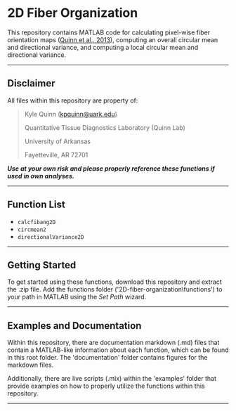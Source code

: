 # 2D Fiber Organization

This repository contains MATLAB code for calculating pixel-wise fiber orientation maps ([Quinn et al., 2013](https://doi.org/10.1117/1.JBO.18.4.046003)), computing an overall circular mean and directional variance, and computing a local circular mean and directional variance.

---

## Disclaimer

All files within this repository are property of:

> Kyle Quinn (kpquinn@uark.edu)
>
> Quantitative Tissue Diagnostics Laboratory (Quinn Lab)
>
> University of Arkansas
>
> Fayetteville, AR 72701

**_Use at your own risk and please properly reference these functions if used in own analyses._**

---

## Function List

- `calcfibang2D`
- `circmean2`
- `directionalVariance2D`

---

## Getting Started

To get started using these functions, download this repository and extract the .zip file. Add the functions folder ('2D-fiber-organization\functions') to your path in MATLAB using the _Set Path_ wizard.

---

## Examples and Documentation

Within this repository, there are documentation markdown (.md) files that contain a MATLAB-like information about each function, which can be found in this root folder. The 'documentation' folder contains figures for the markdown files.

Additionally, there are live scripts (.mlx) within the 'examples' folder that provide examples on how to properly utilize the functions within this repository.

---
